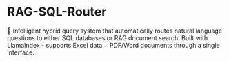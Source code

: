 # RAG-SQL-Router
🚀 Intelligent hybrid query system that automatically routes natural language questions to either SQL databases or RAG document search. Built with LlamaIndex - supports Excel data + PDF/Word documents through a single interface.
